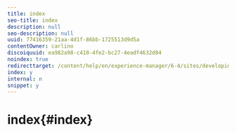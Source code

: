 ```yaml
---
title: index
seo-title: index
description: null
seo-description: null
uuid: 77416359-21aa-4d1f-86bb-1725513d9d5a
contentOwner: carlino
discoiquuid: ea982a98-c410-4fe2-bc27-4eadf4632d84
noindex: true
redirecttarget: /content/help/en/experience-manager/6-4/sites/developing/using/reference-materials
index: y
internal: n
snippet: y
---
```


# index{#index}

